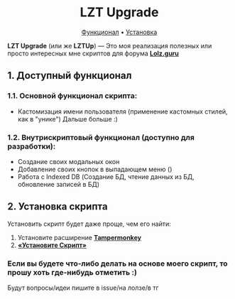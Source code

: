 <h1 align = center> LZT Upgrade </h1>

<p align="center">
  <a href="#1. Доступный функционал">Функционал</a>
  •
  <a href="#2. Установка расширения">Установка</a>
</p>

**LZT Upgrade** (или же **LZTUp**) — Это моя реализация полезных или просто интересных мне скриптов для форума **[Lolz.guru](https://lolz.guru)**

## 1. Доступный функционал
### 1.1. Основной функционал скрипта:
- Кастомизация имени пользователя (применение кастомных стилей, как в "унике")
Дальше больше :)

### 1.2. Внутрискриптовый функционал (доступно для разработки):
- Создание своих модальных окон
- Добавление своих кнопок в выпадающем меню ()
- Работа с Indexed DB (Создание БД, чтение данных из БД, обновление записей в БД)

## 2. Установка скрипта
Установить скрипт будет даже проще, чем его найти:
1. Установите расширение **[Tampermonkey](https://www.tampermonkey.net/)**
2. **[«Установите Скрипт»](https://github.com/ilyhalight/lzt-upgrade/raw/master/lzt-upgrade.user.js)**


### Если вы будете что-либо делать на основе моего скрипт, то прошу хоть где-нибудь отметить :)
Будут вопросы/идеи пишите в issue/на лолзе/в тг